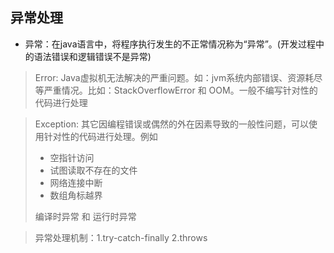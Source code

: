 ## 异常处理
- 异常：在java语言中，将程序执行发生的不正常情况称为“异常”。(开发过程中的语法错误和逻辑错误不是异常)

>Error: Java虚拟机无法解决的严重问题。如：jvm系统内部错误、资源耗尽等严重情况。比如：StackOverflowError 和 OOM。一般不编写针对性的代码进行处理

>Exception: 其它因编程错误或偶然的外在因素导致的一般性问题，可以使用针对性的代码进行处理。例如
> - 空指针访问
> - 试图读取不存在的文件
> - 网络连接中断
> - 数组角标越界
> 
> 编译时异常 和 运行时异常

> 异常处理机制：1.try-catch-finally   2.throws
>

